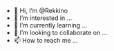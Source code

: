- 👋 Hi, I’m @Rekkino
- 👀 I’m interested in ...
- 🌱 I’m currently learning ...
- 💞️ I’m looking to collaborate on ...
- 📫 How to reach me ...

<!---
Rekkino/Rekkino is a ✨ special ✨ repository because its `README.md` (this file) appears on your GitHub profile.
You can click the Preview link to take a look at your changes.
--->
